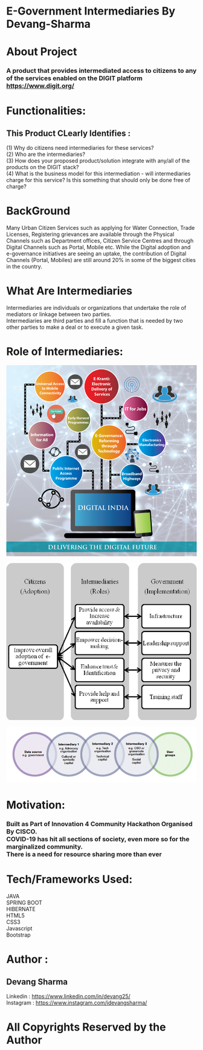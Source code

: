 # E-Government Intermediaries By Devang-Sharma


# About Project
### A product that provides intermediated access to citizens to any of the services enabled on the DIGIT platform https://www.digit.org/


# Functionalities:
## This Product CLearly Identifies :
(1) Why do citizens need intermediaries for these services? <br>
(2) Who are the intermediaries? <br>
(3) How does your proposed product/solution integrate with any/all of the products on the DIGIT stack? <br>
(4) What is the business model for this intermediation - will intermediaries charge for this service? Is this something that should only be done free of charge? <br>

# BackGround

Many Urban Citizen Services such as applying for Water Connection, Trade Licenses, Registering grievances are available through the Physical Channels such as Department offices, Citizen Service Centres and through Digital Channels such as Portal, Mobile etc. While the Digital adoption and e-governance initiatives are seeing an uptake, the contribution of Digital Channels (Portal, Mobiles) are still around 20% in some of the biggest cities in the country.

# What Are Intermediaries

Intermediaries are individuals or organizations that undertake the role of mediators or linkage between two parties. <br>
Intermediaries are third parties and fill a function that is needed by two other parties to make a deal or to execute a given task.

# Role of Intermediaries:

![Screenshot](https://github.com/Devang-25/E-Government-Intermediaries-By-Devang-Sharma/blob/main/Images/Digital%20India.png)

![Screenshot](https://github.com/Devang-25/E-Government-Intermediaries-By-Devang-Sharma/blob/main/Images/Role%20of%20Intermediaries-1.png)

![Screenshot](https://github.com/Devang-25/E-Government-Intermediaries-By-Devang-Sharma/blob/main/Images/Intermediaries-Model.jpg)

# Motivation: 

### Built as Part of Innovation 4 Community Hackathon Organised By CISCO.<br>COVID-19 has hit all sections of society, even more so for the marginalized community.<br>There is a need for resource sharing more than ever

# Tech/Frameworks Used:
 JAVA <br>
SPRING BOOT <br>
HIBERNATE <br> 
HTML5 <br>
CSS3 <br>
Javascript <br>
Bootstrap <br>



# Author :
## Devang Sharma
Linkedin : https://www.linkedin.com/in/devang25/ <br>
Instagram : https://www.instagram.com/idevangsharma/

# All Copyrights Reserved by the Author


